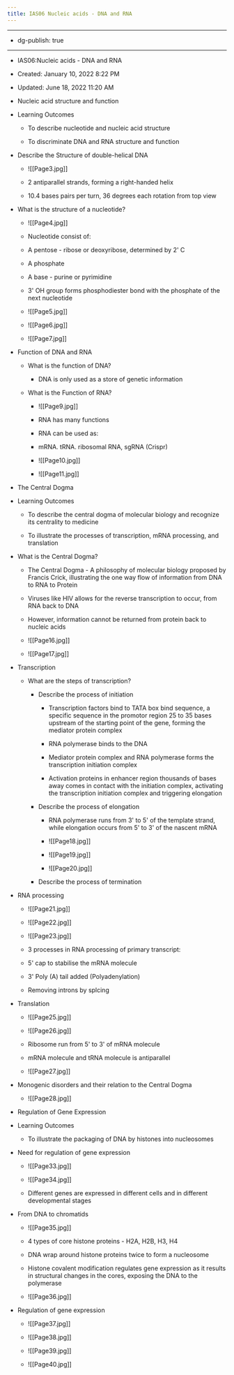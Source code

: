 ```yaml
---
title: IAS06 Nucleic acids - DNA and RNA
---
```


- --

- dg-publish: true

- --

- IAS06:Nucleic acids - DNA and RNA

- Created: January 10, 2022 8:22 PM

- Updated: June 18, 2022 11:20 AM

- Nucleic acid structure and function

- Learning Outcomes
	 - To describe nucleotide and nucleic acid structure

	 - To discriminate DNA and RNA structure and function

- Describe the Structure of double-helical DNA
	 - ![[Page3.jpg]]

	 - 2 antiparallel strands, forming a right-handed helix

	 - 10.4 bases pairs per turn, 36 degrees each rotation from top view

- What is the structure of a nucleotide?
	 - ![[Page4.jpg]]

	 - Nucleotide consist of:

	 - A pentose - ribose or deoxyribose, determined by 2' C

	 - A phosphate

	 - A base - purine or pyrimidine

	 - 3' OH group forms phosphodiester bond with the phosphate of the next nucleotide

	 - ![[Page5.jpg]]

	 - ![[Page6.jpg]]

	 - ![[Page7.jpg]]

- Function of DNA and RNA
	 - What is the function of DNA?
		 - DNA is only used as a store of genetic information

	 - What is the Function of RNA?
		 - ![[Page9.jpg]]

		 - RNA has many functions

		 - RNA can be used as:

		 - mRNA. tRNA. ribosomal RNA, sgRNA (Crispr)

		 - ![[Page10.jpg]]

		 - ![[Page11.jpg]]

- The Central Dogma

- Learning Outcomes
	 - To describe the central dogma of molecular biology and recognize its centrality to medicine

	 - To illustrate the processes of transcription, mRNA processing, and translation

- What is the Central Dogma?
	 - The Central Dogma - A philosophy of molecular biology proposed by Francis Crick, illustrating the one way flow of information from DNA to RNA to Protein

	 - Viruses like HIV allows for the reverse transcription to occur, from RNA back to DNA

	 - However, information cannot be returned from protein back to nucleic acids

	 - ![[Page16.jpg]]

	 - ![[Page17.jpg]]

- Transcription
	 - What are the steps of transcription?
		 - Describe the process of initiation
			 - Transcription factors bind to TATA box bind sequence, a specific sequence in the promotor region 25 to 35 bases upstream of the starting point of the gene, forming the mediator protein complex

			 - RNA polymerase binds to the DNA

			 - Mediator protein complex and RNA polymerase forms the transcription initiation complex

			 - Activation proteins in enhancer region thousands of bases away comes in contact with the initiation complex, activating the transcription initiation complex and triggering elongation

		 - Describe the process of elongation
			 - RNA polymerase runs from 3' to 5' of the template strand, while elongation occurs from 5' to 3' of the nascent mRNA

			 - ![[Page18.jpg]]

			 - ![[Page19.jpg]]

			 - ![[Page20.jpg]]

		 - Describe the process of termination

- RNA processing
	 - ![[Page21.jpg]]

	 - ![[Page22.jpg]]

	 - ![[Page23.jpg]]

	 - 3 processes in RNA processing of primary transcript:

	 - 5' cap to stabilise the mRNA molecule

	 - 3' Poly (A) tail added (Polyadenylation)

	 - Removing introns by splcing

- Translation
	 - ![[Page25.jpg]]

	 - ![[Page26.jpg]]

	 - Ribosome run from 5' to 3' of mRNA molecule

	 - mRNA molecule and tRNA molecule is antiparallel

	 - ![[Page27.jpg]]

- Monogenic disorders and their relation to the Central Dogma
	 - ![[Page28.jpg]]

- Regulation of Gene Expression

- Learning Outcomes
	 - To illustrate the packaging of DNA by histones into nucleosomes

- Need for regulation of gene expression
	 - ![[Page33.jpg]]

	 - ![[Page34.jpg]]

	 - Different genes are expressed in different cells and in different developmental stages

- From DNA to chromatids
	 - ![[Page35.jpg]]

	 - 4 types of core histone proteins - H2A, H2B, H3, H4

	 - DNA wrap around histone proteins twice to form a nucleosome

	 - Histone covalent modification regulates gene expression as it results in structural changes in the cores, exposing the DNA to the polymerase

	 - ![[Page36.jpg]]

- Regulation of gene expression
	 - ![[Page37.jpg]]

	 - ![[Page38.jpg]]

	 - ![[Page39.jpg]]

	 - ![[Page40.jpg]]
